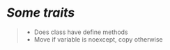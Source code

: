 # *Some traits*

> - Does class have define methods
> - Move if variable is noexcept, copy otherwise

